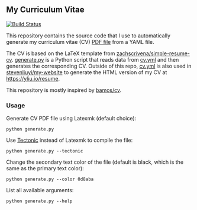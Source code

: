 ## My Curriculum Vitae
[![Build Status](https://travis-ci.org/stevenliuyi/cv.svg?branch=master)](https://travis-ci.org/stevenliuyi/cv)

This repository contains the source code that I use to automatically generate my curriculum vitae (CV) [PDF file](https://github.com/stevenliuyi/cv/blob/master/cv.pdf) from a YAML file.

The CV is based on the LaTeX template from [zachscrivena/simple-resume-cv](https://github.com/zachscrivena/simple-resume-cv). [generate.py](https://github.com/stevenliuyi/cv/blob/master/generate.py) is a Python script that reads data from [cv.yml](https://github.com/stevenliuyi/cv/blob/master/cv.yml) and then generates the corresponding CV. Outside of this repo, [cv.yml](https://github.com/stevenliuyi/cv/blob/master/cv.yml) is also used in [stevenliuyi/my-website](https://github.com/stevenliuyi/my-website) to generate the HTML version of my CV at https://yliu.io/resume.

This repository is mostly inspired by [bamos/cv](https://github.com/bamos/cv).

### Usage

Generate CV PDF file using Latexmk (default choice):

```
python generate.py
```

Use [Tectonic](https://tectonic-typesetting.github.io) instead of Latexmk to compile the file:

```
python generate.py --tectonic
```

Change the secondary text color of the file (default is black, which is the same as the primary text color):

```
python generate.py --color 0d8aba
```

List all available arguments:

```
python generate.py --help
```

